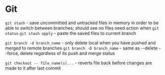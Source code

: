 # Git

`git stash` - save uncommitted and untracked files in memory in order to be able to switch between branches; should see no files need action when `git status`
`git stash apply` - paste the saved files to current branch

`git branch -d branch_name` - only delete local when you have pushed and merged to remote branches
`git branch -D branch_name` - same as --delete --force, delete regardless of its push and merge status

`git checkout -- file_name(s)...` - reverts file back before changes are made to it after last commit
